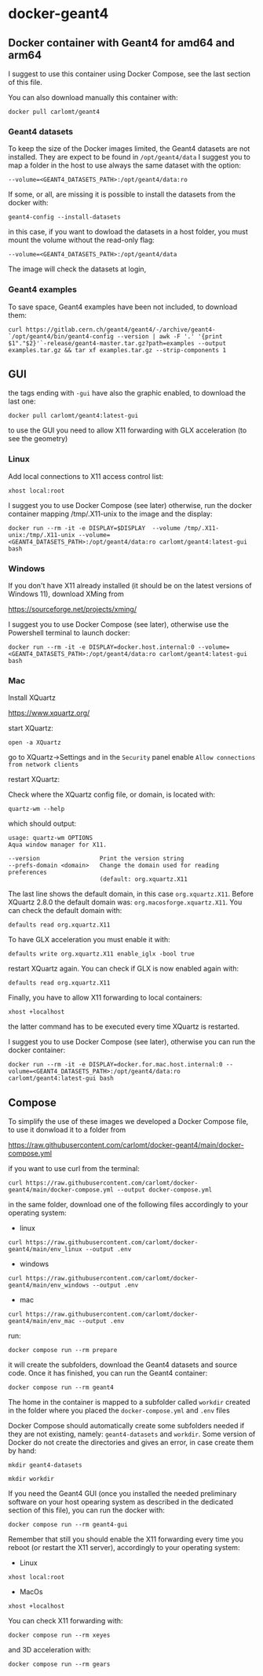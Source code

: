 # docker-geant4

## Docker container with Geant4 for amd64 and arm64

I suggest to use this container using Docker Compose, see the last section of this file.

You can also download manually this container with:

`docker pull carlomt/geant4`

### Geant4 datasets

To keep the size of the Docker images limited, the Geant4 datasets are not installed. They are expect to be found in
`/opt/geant4/data`
I suggest you to map a folder in the host to use always the same dataset with the option:

`--volume=<GEANT4_DATASETS_PATH>:/opt/geant4/data:ro`

If some, or all, are missing it is possible to install the datasets from the docker with:

`geant4-config --install-datasets`

in this case, if you want to dowload the datasets in a host folder, you must mount the volume without the read-only flag:

`--volume=<GEANT4_DATASETS_PATH>:/opt/geant4/data`

The image will check the datasets at login, 

### Geant4 examples

To save space, Geant4 examples have been not included, to download them:
```
curl https://gitlab.cern.ch/geant4/geant4/-/archive/geant4-`/opt/geant4/bin/geant4-config --version | awk -F '.' '{print $1"."$2}'`-release/geant4-master.tar.gz?path=examples --output examples.tar.gz && tar xf examples.tar.gz --strip-components 1
```

## GUI

the tags ending with `-gui` have also the graphic enabled, to download the last one:
```
docker pull carlomt/geant4:latest-gui
```
to use the GUI you need to allow X11 forwarding with GLX acceleration (to see the geometry)

### Linux
Add local connections to X11 access control list:
```
xhost local:root
```
I suggest you to use Docker Compose (see later) otherwise, run the docker container mapping /tmp/.X11-unix to the image and the display:
```
docker run --rm -it -e DISPLAY=$DISPLAY  --volume /tmp/.X11-unix:/tmp/.X11-unix --volume=<GEANT4_DATASETS_PATH>:/opt/geant4/data:ro carlomt/geant4:latest-gui bash
```

### Windows
If you don't have X11 already installed (it should be on the latest versions of Windows 11), download XMing from

https://sourceforge.net/projects/xming/

I suggest you to use Docker Compose (see later), otherwise use the Powershell terminal to launch docker:
```
docker run --rm -it -e DISPLAY=docker.host.internal:0 --volume=<GEANT4_DATASETS_PATH>:/opt/geant4/data:ro carlomt/geant4:latest-gui bash
```

### Mac
Install XQuartz

https://www.xquartz.org/

start XQuartz:
```
open -a XQuartz
```
go to XQuartz->Settings and in the `Security` panel enable `Allow connections from network clients`

restart XQuartz:

Check where the XQuartz config file, or domain, is located with:
```
quartz-wm --help
```
which should output:
```
usage: quartz-wm OPTIONS
Aqua window manager for X11.

--version                 Print the version string
--prefs-domain <domain>   Change the domain used for reading preferences
                          (default: org.xquartz.X11
```
The last line shows the default domain, in this case `org.xquartz.X11`. Before XQuartz 2.8.0 the default domain was: `org.macosforge.xquartz.X11`.
You can check the default domain  with:
```
defaults read org.xquartz.X11
```
To have GLX acceleration you must enable it with:
```
defaults write org.xquartz.X11 enable_iglx -bool true
```
restart XQuartz again. You can check if GLX is now enabled again with:
```
defaults read org.xquartz.X11
```
Finally, you have to allow X11 forwarding to local containers:
```
xhost +localhost
```
the latter command has to be executed every time XQuartz is restarted.

I suggest you to use Docker Compose (see later), otherwise you can run the docker container:
```
docker run --rm -it -e DISPLAY=docker.for.mac.host.internal:0 --volume=<GEANT4_DATASETS_PATH>:/opt/geant4/data:ro carlomt/geant4:latest-gui bash
```

## Compose

To simplify the use of these images we developed a Docker Compose file, to use it donwload it to a folder from

https://raw.githubusercontent.com/carlomt/docker-geant4/main/docker-compose.yml

if you want to use curl from the terminal:
```
curl https://raw.githubusercontent.com/carlomt/docker-geant4/main/docker-compose.yml --output docker-compose.yml
```

in the same folder, download one of the following files accordingly to your operating system:

- linux
```
curl https://raw.githubusercontent.com/carlomt/docker-geant4/main/env_linux --output .env
```
- windows
```
curl https://raw.githubusercontent.com/carlomt/docker-geant4/main/env_windows --output .env
```
- mac
```
curl https://raw.githubusercontent.com/carlomt/docker-geant4/main/env_mac --output .env
```

run:
```
docker compose run --rm prepare
```
it will create the subfolders, download the Geant4 datasets and source code. Once it has finished, you can run the Geant4 container:
```
docker compose run --rm geant4
```
The home in the container is mapped to a subfolder called `workdir` created in the folder where you placed the `docker-compose.yml` and `.env` files

Docker Compose should automatically create some subfolders needed if they are not existing, namely: `geant4-datasets` and `workdir`. Some version of Docker do not create the directories and gives an error, in case create them by hand:
```
mkdir geant4-datasets
```
```
mkdir workdir
```

If you need the Geant4 GUI (once you installed the needed preliminary software on your host opearing system as described in the dedicated section of this file), you can run the docker with:
```
docker compose run --rm geant4-gui
```
Remember that still you should enable the X11 forwarding every time you reboot (or restart the X11 server), accordingly to your operating system:

- Linux
```
xhost local:root
```
- MacOs
```
xhost +localhost
```

You can check X11 forwarding with:
```
docker compose run --rm xeyes
```
and 3D acceleration with:
```
docker compose run --rm gears
```
